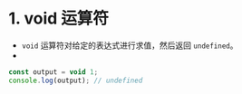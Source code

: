 # 1. void 运算符
* ```void``` 运算符对给定的表达式进行求值，然后返回 ```undefined```。
* 
```js
const output = void 1;
console.log(output); // undefined
```